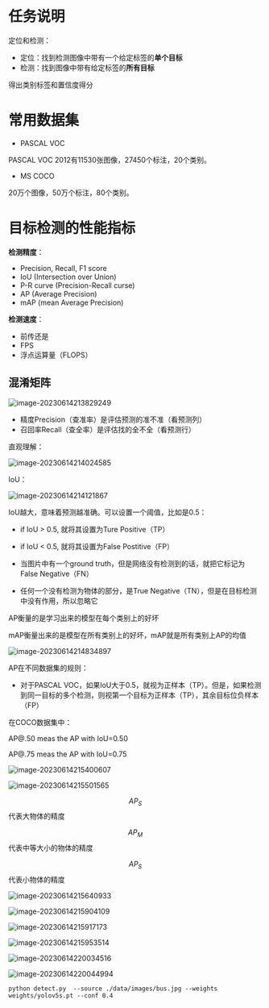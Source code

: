 

# 任务说明

定位和检测：

- 定位：找到检测图像中带有一个给定标签的**单个目标**
- 检测：找到图像中带有给定标签的**所有目标**

得出类别标签和置信度得分



# 常用数据集

- PASCAL VOC

PASCAL VOC 2012有11530张图像，27450个标注，20个类别。

 

- MS COCO

20万个图像，50万个标注，80个类别。



# 目标检测的性能指标

**检测精度**：

- Precision, Recall, F1 score
- IoU (Intersection over Union)
- P-R curve (Precision-Recall curse)
- AP (Average Precision)
- mAP (mean Average Precision)

**检测速度**：

- 前传还是
- FPS
- 浮点运算量（FLOPS）



## 混淆矩阵

![image-20230614213829249](./Untitled.assets/image-20230614213829249.png)

- 精度Precision（查准率）是评估预测的准不准（看预测列）
- 召回率Recall（查全率）是评估找的全不全（看预测行）



直观理解：

![image-20230614214024585](./Untitled.assets/image-20230614214024585.png)



IoU：

![image-20230614214121867](./Untitled.assets/image-20230614214121867.png)

IoU越大，意味着预测越准确。可以设置一个阈值，比如是0.5：

- if IoU > 0.5, 就将其设置为Ture Positive（TP） 
- if IoU < 0.5, 就将其设置为False Postitive（FP）

- 当图片中有一个ground truth，但是网络没有检测到的话，就把它标记为False Negative（FN）

- 任何一个没有检测为物体的部分，是True Negative（TN），但是在目标检测中没有作用，所以忽略它



AP衡量的是学习出来的模型在每个类别上的好坏

mAP衡量出来的是模型在所有类别上的好坏，mAP就是所有类别上AP的均值



![image-20230614214834897](./Untitled.assets/image-20230614214834897.png)



AP在不同数据集的规则：

- 对于PASCAL VOC，如果IoU大于0.5，就视为正样本（TP）。但是，如果检测到同一目标的多个检测，则视第一个目标为正样本（TP），其余目标位负样本（FP）

在COCO数据集中：

AP@.50 meas the AP with IoU=0.50

AP@.75 meas the AP with IoU=0.75 



![image-20230614215400607](./Untitled.assets/image-20230614215400607.png)



![image-20230614215501565](./Untitled.assets/image-20230614215501565.png)



$$AP_S$$代表大物体的精度 

$$AP_M$$代表中等大小的物体的精度

$$AP_{S}$$代表小物体的精度 

![image-20230614215640933](./Untitled.assets/image-20230614215640933.png)



![image-20230614215904109](./Untitled.assets/image-20230614215904109.png)



![image-20230614215917173](./Untitled.assets/image-20230614215917173.png)



![image-20230614215953514](./Untitled.assets/image-20230614215953514.png)

![image-20230614220034516](./Untitled.assets/image-20230614220034516.png)





![image-20230614220044994](./Untitled.assets/image-20230614220044994.png)



```shell
python detect.py  --source ./data/images/bus.jpg --weights weights/yolov5s.pt --conf 0.4

```

